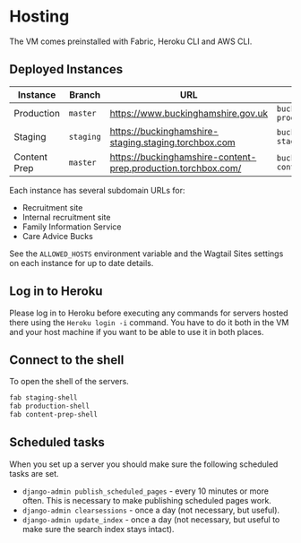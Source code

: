 # Hosting

The VM comes preinstalled with Fabric, Heroku CLI and AWS CLI.

## Deployed Instances

| Instance     | Branch    | URL                                                           | Heroku                         |
| ------------ | --------- | ------------------------------------------------------------- | ------------------------------ |
| Production   | `master`  | https://www.buckinghamshire.gov.uk                            | `buckinghamshire-production`   |
| Staging      | `staging` | https://buckinghamshire-staging.staging.torchbox.com          | `buckinghamshire-staging`      |
| Content Prep | `master`  | https://buckinghamshire-content-prep.production.torchbox.com/ | `buckinghamshire-content-prep` |

Each instance has several subdomain URLs for:

- Recruitment site
- Internal recruitment site
- Family Information Service
- Care Advice Bucks

See the `ALLOWED_HOSTS` environment variable and the Wagtail Sites settings on each instance for up to date details.

## Log in to Heroku

Please log in to Heroku before executing any commands for servers hosted there
using the `Heroku login -i` command. You have to do it both in the VM and your
host machine if you want to be able to use it in both places.

## Connect to the shell

To open the shell of the servers.

```bash
fab staging-shell
fab production-shell
fab content-prep-shell
```

## Scheduled tasks

When you set up a server you should make sure the following scheduled tasks are set.

- `django-admin publish_scheduled_pages` - every 10 minutes or more often. This is necessary to make publishing scheduled pages work.
- `django-admin clearsessions` - once a day (not necessary, but useful).
- `django-admin update_index` - once a day (not necessary, but useful to make sure the search index stays intact).
